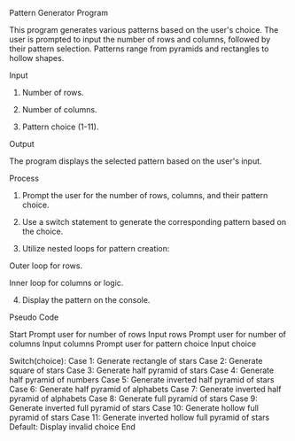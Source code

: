 

Pattern Generator Program

This program generates various patterns based on the user's choice. The user is prompted to input the number of rows and columns, followed by their pattern selection. Patterns range from pyramids and rectangles to hollow shapes.



Input

1. Number of rows.


2. Number of columns.


3. Pattern choice (1-11).



Output

The program displays the selected pattern based on the user's input.


Process

1. Prompt the user for the number of rows, columns, and their pattern choice.


2. Use a switch statement to generate the corresponding pattern based on the choice.


3. Utilize nested loops for pattern creation:

Outer loop for rows.

Inner loop for columns or logic.



4. Display the pattern on the console.






Pseudo Code

Start
Prompt user for number of rows
Input rows
Prompt user for number of columns
Input columns
Prompt user for pattern choice
Input choice

Switch(choice):
    Case 1:
        Generate rectangle of stars
    Case 2:
        Generate square of stars
    Case 3:
        Generate half pyramid of stars
    Case 4:
        Generate half pyramid of numbers
    Case 5:
        Generate inverted half pyramid of stars
    Case 6:
        Generate half pyramid of alphabets
    Case 7:
        Generate inverted half pyramid of alphabets
    Case 8:
        Generate full pyramid of stars
    Case 9:
        Generate inverted full pyramid of stars
    Case 10:
        Generate hollow full pyramid of stars
    Case 11:
        Generate inverted hollow full pyramid of stars
    Default:
        Display invalid choice
End


